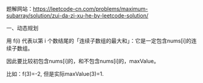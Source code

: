 题解网站：https://leetcode-cn.com/problems/maximum-subarray/solution/zui-da-zi-xu-he-by-leetcode-solution/

一、动态规划

用 f(i) 代表以第 i 个数结尾的「连续子数组的最大和」：它是一定包含nums[i]的连续子数组。

因此要比较初包含nums[i]的，和不包含nums[i]的，maxValue。

比如：f(3)=-2,  但是实际maxValue(3)=1.

